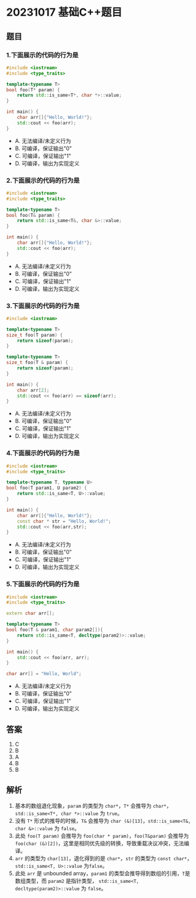 # 20231017 基础C++题目

## 题目

### 1.下面展示的代码的行为是

```C++
#include <iostream>
#include <type_traits>

template<typename T>
bool foo(T* param) {
    return std::is_same<T*, char *>::value;
}

int main() {
    char arr[]{"Hello, World!"}; 
    std::cout << foo(arr);
}
```

- A. 无法编译/未定义行为
- B. 可编译，保证输出"0"  
- C. 可编译，保证输出"1"
- D. 可编译，输出为实现定义


### 2.下面展示的代码的行为是

```C++
#include <iostream>
#include <type_traits>

template<typename T>
bool foo(T& param) {
    return std::is_same<T&, char &>::value;
}

int main() {
    char arr[]{"Hello, World!"}; 
    std::cout << foo(arr);
}
```

- A. 无法编译/未定义行为
- B. 可编译，保证输出"0"  
- C. 可编译，保证输出"1"
- D. 可编译，输出为实现定义

### 3.下面展示的代码的行为是

```C++
#include <iostream>

template<typename T>
size_t foo(T param) {
    return sizeof(param);
}

template<typename T>
size_t foo(T & param) {
    return sizeof(param);
}

int main() {
    char arr[2]; 
    std::cout << foo(arr) == sizeof(arr);
}
```

- A. 无法编译/未定义行为
- B. 可编译，保证输出"0"  
- C. 可编译，保证输出"1"
- D. 可编译，输出为实现定义

### 4.下面展示的代码的行为是

```C++
#include <iostream>
#include <type_traits>

template<typename T, typename U>
bool foo(T param1, U param2) {
    return std::is_same<T, U>::value;
}

int main() {
    char arr[]{"Hello, World!"}; 
    const char * str = "Hello, World!";
    std::cout << foo(arr,str);
}
```

- A. 无法编译/未定义行为
- B. 可编译，保证输出"0"  
- C. 可编译，保证输出"1"
- D. 可编译，输出为实现定义

### 5.下面展示的代码的行为是

```C++
#include <iostream>
#include <type_traits>

extern char arr[];

template<typename T>
bool foo(T & param1, char param2[]){
    return std::is_same<T, decltype(param2)>::value;
}

int main() {
    std::cout << foo(arr, arr);
}

char arr[] = "Hello, World";
```

- A. 无法编译/未定义行为
- B. 可编译，保证输出"0"  
- C. 可编译，保证输出"1"
- D. 可编译，输出为实现定义

## 答案

1. C
2. B
3. A
4. B
5. B

## 解析

1. 基本的数组退化现象，`param` 的类型为 `char*`，`T*` 会推导为 `char*`，`std::is_same<T*, char *>::value` 为 `true`。
2. 没有 `T*` 形式的推导的时候，`T&` 会推导为 `char (&)[13]`，`std::is_same<T&, char &>::value` 为 `false`。
3. 此处 `foo(T param)` 会推导为 `foo(char * param)`，`foo(T&param)` 会推导为 `foo(char (&)[2])`，这里是相同优先级的转换，导致重载决议冲突，无法编译。
4. `arr` 的类型为 `char[13]`，退化得到的是 `char*`，`str` 的类型为 `const char*`，`std::is_same<T, U>::value` 为`false`。
5. 此处 `arr` 是 unbounded array，`param1` 的类型会推导得到数组的引用，`T`是数组类型，而 `param2` 是指针类型， `std::is_same<T, decltype(param2)>::value` 为 `false`。
